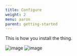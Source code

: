 ```yaml
---
title: Configure
weight: 2
menu: aaron
parent: getting-started
---
```


This is how you install the thing.

![image](/blender/world.png)
![image](/blender/search.png)

